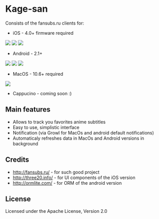 Kage-san
=============

Consists of the fansubs.ru clients for:

- iOS - 4.0+ firmware required

[![](http://ap4y.github.com/IMG_0028.PNG)](http://ap4y.github.com/IMG_0028.PNG)
[![](http://ap4y.github.com/IMG_0029.PNG)](http://ap4y.github.com/IMG_0029.PNG)
[![](http://ap4y.github.com/IMG_0031.PNG)](http://ap4y.github.com/IMG_0031.PNG)

- Android - 2.1+

[![](http://ap4y.github.com/kage_android_1.png)](http://ap4y.github.com/kage_android_1.png)
[![](http://ap4y.github.com/kage_android_3.png)](http://ap4y.github.com/kage_android_3.png)
[![](http://ap4y.github.com/kage_android_4.png)](http://ap4y.github.com/kage_android_4.png)

- MacOS - 10.6+ required

[![](http://ap4y.github.com/kage_macos_1.png)](http://ap4y.github.com/kage_macos_1.png)

- Cappucino - coming soon :)

Main features
-------

- Allows to track you favorites anime subtitles
- Easy to use, simplistic interface
- Notification (via Growl for MacOs and android default notifications)
- Automaticaly refreshes data in MacOs and Android versions in background

Credits
-------

- http://fansubs.ru/ - for such good project
- http://three20.info/ - for UI components of the iOS version
- http://ormlite.com/ - for ORM of the android version

License
-------
Licensed under the Apache License, Version 2.0